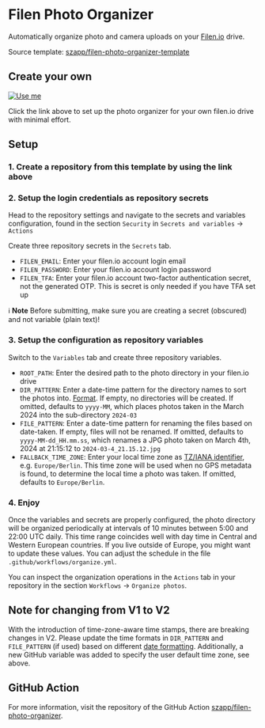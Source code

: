 # Filen Photo Organizer

Automatically organize photo and camera uploads on your [Filen.io](https://filen.io) drive.

Source template: [szapp/filen-photo-organizer-template](https://github.com/szapp/filen-photo-organizer-template)

## Create your own

[![Use me](https://img.shields.io/badge/template-use%20me-green?style=for-the-badge&logo=github)](https://repo.new/?template_name=filen-photo-organizer-template&template_owner=szapp&name=filen-photo-organizer&description=Automatically%20organizes%20my%20filen.io%20photos)

Click the link above to set up the photo organizer for your own filen.io drive with minimal effort.

## Setup

### 1. Create a repository from this template by using the link above

### 2. Setup the login credentials as repository secrets

Head to the repository settings and navigate to the secrets and variables configuration, found in the section `Security` in `Secrets and variables` -> `Actions`

Create three repository secrets in the `Secrets` tab.

- `FILEN_EMAIL`: Enter your filen.io account login email
- `FILEN_PASSWORD`: Enter your filen.io account login password
- `FILEN_TFA`: Enter your filen.io account two-factor authentication secret, not the generated OTP. This is secret is only needed if you have TFA set up

ℹ️ **Note** Before submitting, make sure you are creating a secret (obscured) and not variable (plain text)!

### 3. Setup the configuration as repository variables

Switch to the `Variables` tab and create three repository variables.

- `ROOT_PATH`: Enter the desired path to the photo directory in your filen.io drive
- `DIR_PATTERN`: Enter a date-time pattern for the directory names to sort the photos into. [Format][date-format-link]. If empty, no directories will be created. If omitted, defaults to `yyyy-MM`, which places photos taken in the March 2024 into the sub-directory `2024-03`
- `FILE_PATTERN`: Enter a date-time pattern for renaming the files based on date-taken. If empty, files will not be renamed. If omitted, defaults to `yyyy-MM-dd_HH.mm.ss`, which renames a JPG photo taken on March 4th, 2024 at 21:15:12 to `2024-03-4_21.15.12.jpg`
- `FALLBACK_TIME_ZONE`: Enter your local time zone as [TZ/IANA identifier][timezones-link], e.g. `Europe/Berlin`. This time zone will be used when no GPS metadata is found, to determine the local time a photo was taken. If omitted, defaults to `Europe/Berlin`.

### 4. Enjoy

Once the variables and secrets are properly configured, the photo directory will be organized periodically at intervals of 10 minutes between 5:00 and 22:00 UTC daily. This time range coincides well with day time in Central and Western European countries. If you live outside of Europe, you might want to update these values. You can adjust the schedule in the file `.github/workflows/organize.yml`.

You can inspect the organization operations in the `Actions` tab in your repository in the section `Workflows` -> `Organize photos`.

## Note for changing from V1 to V2

With the introduction of time-zone-aware time stamps, there are breaking changes in V2. Please update the time formats in `DIR_PATTERN` and `FILE_PATTERN` (if used) based on different [date formatting][date-format-link]. Additionally, a new GitHub variable was added to specify the user default time zone, see above.

[date-format-link]: https://moment.github.io/luxon/#/formatting?id=table-of-tokens
[timezones-link]: https://en.wikipedia.org/wiki/List_of_tz_database_time_zones

## GitHub Action

For more information, visit the repository of the GitHub Action [szapp/filen-photo-organizer](https://github.com/szapp/filen-photo-organizer).
